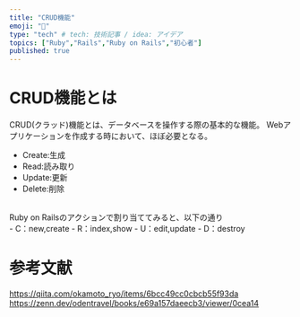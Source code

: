 ```yaml
---
title: "CRUD機能"
emoji: "📝"
type: "tech" # tech: 技術記事 / idea: アイデア
topics: ["Ruby","Rails","Ruby on Rails","初心者"]
published: true
---
```

# CRUD機能とは
CRUD(クラッド)機能とは、データベースを操作する際の基本的な機能。
Webアプリケーションを作成する時において、ほぼ必要となる。
<br>
- Create:生成
- Read:読み取り
- Update:更新
- Delete:削除
<br>
Ruby on Railsのアクションで割り当ててみると、以下の通り
<br>
- C：new,create
- R：index,show
- U：edit,update
- D：destroy

# 参考文献
https://qiita.com/okamoto_ryo/items/6bcc49cc0cbcb55f93da
https://zenn.dev/odentravel/books/e69a157daeecb3/viewer/0cea14